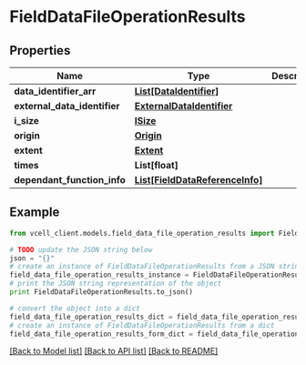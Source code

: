 # FieldDataFileOperationResults


## Properties
Name | Type | Description | Notes
------------ | ------------- | ------------- | -------------
**data_identifier_arr** | [**List[DataIdentifier]**](DataIdentifier.md) |  | [optional] 
**external_data_identifier** | [**ExternalDataIdentifier**](ExternalDataIdentifier.md) |  | [optional] 
**i_size** | [**ISize**](ISize.md) |  | [optional] 
**origin** | [**Origin**](Origin.md) |  | [optional] 
**extent** | [**Extent**](Extent.md) |  | [optional] 
**times** | **List[float]** |  | [optional] 
**dependant_function_info** | [**List[FieldDataReferenceInfo]**](FieldDataReferenceInfo.md) |  | [optional] 

## Example

```python
from vcell_client.models.field_data_file_operation_results import FieldDataFileOperationResults

# TODO update the JSON string below
json = "{}"
# create an instance of FieldDataFileOperationResults from a JSON string
field_data_file_operation_results_instance = FieldDataFileOperationResults.from_json(json)
# print the JSON string representation of the object
print FieldDataFileOperationResults.to_json()

# convert the object into a dict
field_data_file_operation_results_dict = field_data_file_operation_results_instance.to_dict()
# create an instance of FieldDataFileOperationResults from a dict
field_data_file_operation_results_form_dict = field_data_file_operation_results.from_dict(field_data_file_operation_results_dict)
```
[[Back to Model list]](../README.md#documentation-for-models) [[Back to API list]](../README.md#documentation-for-api-endpoints) [[Back to README]](../README.md)


